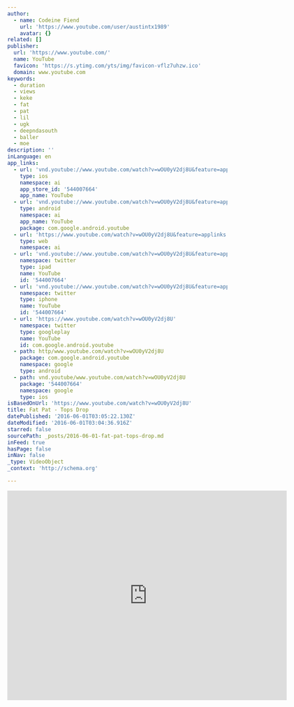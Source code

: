 ```yaml
---
author:
  - name: Codeine Fiend
    url: 'https://www.youtube.com/user/austintx1989'
    avatar: {}
related: []
publisher:
  url: 'https://www.youtube.com/'
  name: YouTube
  favicon: 'https://s.ytimg.com/yts/img/favicon-vflz7uhzw.ico'
  domain: www.youtube.com
keywords:
  - duration
  - views
  - keke
  - fat
  - pat
  - lil
  - ugk
  - deepndasouth
  - baller
  - moe
description: ''
inLanguage: en
app_links:
  - url: 'vnd.youtube://www.youtube.com/watch?v=wOU0yV2dj8U&feature=applinks'
    type: ios
    namespace: ai
    app_store_id: '544007664'
    app_name: YouTube
  - url: 'vnd.youtube://www.youtube.com/watch?v=wOU0yV2dj8U&feature=applinks'
    type: android
    namespace: ai
    app_name: YouTube
    package: com.google.android.youtube
  - url: 'https://www.youtube.com/watch?v=wOU0yV2dj8U&feature=applinks'
    type: web
    namespace: ai
  - url: 'vnd.youtube://www.youtube.com/watch?v=wOU0yV2dj8U&feature=applinks'
    namespace: twitter
    type: ipad
    name: YouTube
    id: '544007664'
  - url: 'vnd.youtube://www.youtube.com/watch?v=wOU0yV2dj8U&feature=applinks'
    namespace: twitter
    type: iphone
    name: YouTube
    id: '544007664'
  - url: 'https://www.youtube.com/watch?v=wOU0yV2dj8U'
    namespace: twitter
    type: googleplay
    name: YouTube
    id: com.google.android.youtube
  - path: http/www.youtube.com/watch?v=wOU0yV2dj8U
    package: com.google.android.youtube
    namespace: google
    type: android
  - path: vnd.youtube/www.youtube.com/watch?v=wOU0yV2dj8U
    package: '544007664'
    namespace: google
    type: ios
isBasedOnUrl: 'https://www.youtube.com/watch?v=wOU0yV2dj8U'
title: Fat Pat - Tops Drop
datePublished: '2016-06-01T03:05:22.130Z'
dateModified: '2016-06-01T03:04:36.916Z'
starred: false
sourcePath: _posts/2016-06-01-fat-pat-tops-drop.md
inFeed: true
hasPage: false
inNav: false
_type: VideoObject
_context: 'http://schema.org'

---
```

<iframe src="https://cdn.embedly.com/widgets/media.html?src=https%3A%2F%2Fwww.youtube.com%2Fembed%2FwOU0yV2dj8U%3Ffeature%3Doembed&amp;url=http%3A%2F%2Fwww.youtube.com%2Fwatch%3Fv%3DwOU0yV2dj8U&amp;image=https%3A%2F%2Fi.ytimg.com%2Fvi%2FwOU0yV2dj8U%2Fhqdefault.jpg&amp;key=b7d04c9b404c499eba89ee7072e1c4f7&amp;type=text%2Fhtml&amp;schema=youtube" width="640" height="480" scrolling="no" frameborder="0" allowfullscreen="" style=""></iframe>